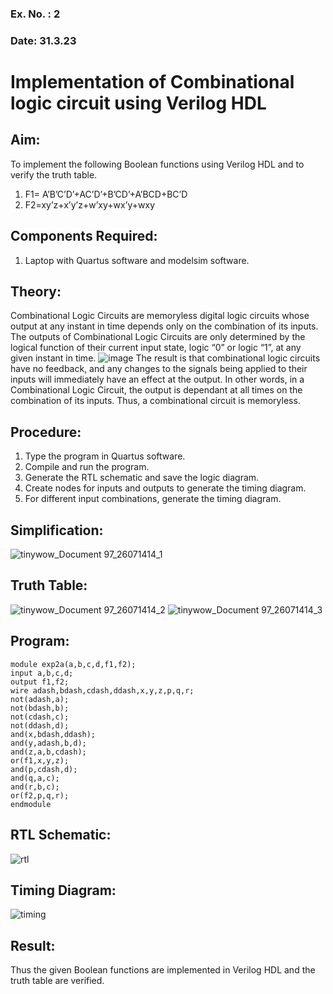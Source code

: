 ### Ex. No. : 2 
### Date: 31.3.23 
# Implementation of Combinational logic circuit using Verilog HDL
## Aim:
To implement the following Boolean functions using Verilog HDL and to verify the truth table.
1. F1= A’B’C’D’+AC’D’+B’CD’+A’BCD+BC’D
2. F2=xy’z+x’y’z+w’xy+wx’y+wxy
## Components Required:
1.	Laptop with Quartus software and modelsim software.
## Theory:
Combinational Logic Circuits are memoryless digital logic circuits whose output at any instant in time depends only on the combination of its inputs.
The outputs of Combinational Logic Circuits are only determined by the logical function of their current input state, logic “0” or logic “1”, at any given instant in time.
![image](https://github.com/rvinifa/ex.2/assets/133735746/949815d3-0912-49c7-81c0-eea1c148d48e)
The result is that combinational logic circuits have no feedback, and any changes to the signals being applied to their inputs will immediately have an effect at the output. In other words, in a Combinational Logic Circuit, the output is dependant at all times on the combination of its inputs. Thus, a combinational circuit is memoryless.
## Procedure:
1.	Type the program in Quartus software.
2.	Compile and run the program.
3.	Generate the RTL schematic and save the logic diagram.
4.	Create nodes for inputs and outputs to generate the timing diagram.
5.	For different input combinations, generate the timing diagram.

## Simplification:
![tinywow_Document 97_26071414_1](https://github.com/Adhithyaram29D/ex.2/assets/119393540/8ad848ac-9599-4050-8605-691b02e4995c)

## Truth Table:
![tinywow_Document 97_26071414_2](https://github.com/Adhithyaram29D/ex.2/assets/119393540/94ddac25-ccb0-4bf1-ae66-067813ced970)
![tinywow_Document 97_26071414_3](https://github.com/Adhithyaram29D/ex.2/assets/119393540/9fbe4a27-b1f3-4f33-9cf0-a4a830d4da76)
## Program:
```
module exp2a(a,b,c,d,f1,f2);
input a,b,c,d;
output f1,f2;
wire adash,bdash,cdash,ddash,x,y,z,p,q,r;
not(adash,a);
not(bdash,b);
not(cdash,c);
not(ddash,d);
and(x,bdash,ddash);
and(y,adash,b,d);
and(z,a,b,cdash);
or(f1,x,y,z);
and(p,cdash,d);
and(q,a,c);
and(r,b,c);
or(f2,p,q,r);
endmodule
```
## RTL Schematic:
![rtl](https://github.com/Adhithyaram29D/ex.2/assets/119393540/f4d3c118-6dae-4543-b1ed-bbb70b1e7ebe)




## Timing Diagram:
![timing](https://github.com/Adhithyaram29D/ex.2/assets/119393540/57574aaf-af8e-4299-ab90-2b1bd9ecc67a)




## Result:

Thus the given Boolean functions are implemented in Verilog HDL and the truth table are verified.



